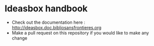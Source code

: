 # Ideasbox handbook

* Check out the documentation here : http://ideasbox.doc.bibliosansfrontieres.org
* Make a pull request on this repository if you would like to make any change
